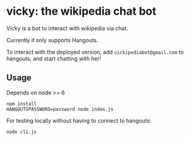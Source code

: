 vicky: the wikipedia chat bot
=============================

Vicky is a bot to interact with wikipedia via chat.

Currently it only supports Hangouts.

To interact with the deployed version, add `vickipediabot@gmail.com` to
hangouts, and start chatting with her!

## Usage

Depends on node >= 6

```
npm install
HANGOUTSPASSWORD=password node index.js
```

For testing locally without having to connect to hangouts:

```
node cli.js
```
